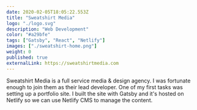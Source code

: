 ```yaml
---
date: 2020-02-05T18:05:22.553Z
title: "Sweatshirt Media" 
logo: "./logo.svg"
description: "Web Development"
color: "#a29bfe"
tags: ["Gatsby", "React", "Netlify"]
images: ["./sweatshirt-home.png"]
weight: 0
published: true
externalLink: https://sweatshirtmedia.com
---
```


Sweatshirt Media is a full service media & design agency. I was fortunate enough to join them as their lead developer. One of my first tasks was setting up a portfolio site. I built the site with Gatsby and it's hosted on Netlify so we can use Netlify CMS to manage the content. 